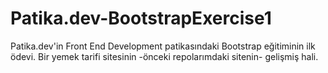# Patika.dev-BootstrapExercise1
Patika.dev'in Front End Development patikasındaki Bootstrap eğitiminin ilk ödevi. Bir yemek tarifi sitesinin -önceki repolarımdaki sitenin- gelişmiş hali.
